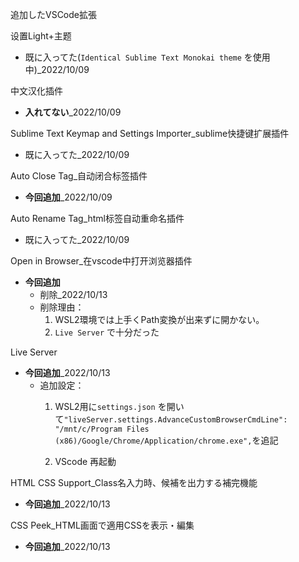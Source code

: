 追加したVSCode拡張


设置Light+主题
  - 既に入ってた(`Identical Sublime Text Monokai theme` を使用中)_2022/10/09

中文汉化插件
  - **入れてない**_2022/10/09

Sublime Text Keymap and Settings Importer_sublime快捷键扩展插件
  - 既に入ってた_2022/10/09

Auto Close Tag_自动闭合标签插件
  - **今回追加**_2022/10/09

Auto Rename Tag_html标签自动重命名插件
  - 既に入ってた_2022/10/09

Open in Browser_在vscode中打开浏览器插件
  - **今回追加**
    - 削除_2022/10/13
    - 削除理由：
      1. WSL2環境では上手くPath変換が出来ずに開かない。
      2. `Live Server` で十分だった

Live Server
  - **今回追加**_2022/10/13
    - 追加設定：
      1. WSL2用に`settings.json` を開いて`"liveServer.settings.AdvanceCustomBrowserCmdLine": "/mnt/c/Program Files (x86)/Google/Chrome/Application/chrome.exe",`を追記

      2. VScode 再起動

HTML CSS Support_Class名入力時、候補を出力する補完機能
  - **今回追加**_2022/10/13

CSS Peek_HTML画面で適用CSSを表示・編集
  - **今回追加**_2022/10/13

